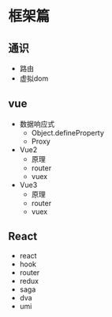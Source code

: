# 框架篇

## 通识
  - 路由
  - 虚拟dom

## vue
- 数据响应式
  - Object.defineProperty
  - Proxy
- Vue2
  - 原理
  - router
  - vuex
- Vue3
  - 原理
  - router
  - vuex

## React
- react
- hook
- router
- redux
- saga
- dva
- umi
